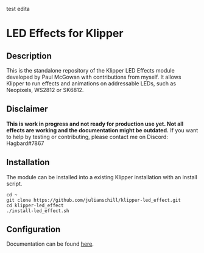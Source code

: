 test edita

# LED Effects for Klipper

## Description

This is the standalone repository of the Klipper LED Effects module developed by Paul McGowan with contributions from myself.
It allows Klipper to run effects and animations on addressable LEDs, such as Neopixels, WS2812 or SK6812.

## Disclaimer
**This is work in progress and not ready for production use yet. Not all effects are working and the documentation might be outdated.**
If you want to help by testing or contributing, please contact me on Discord: Hagbard#7867

## Installation

The module can be installed into a existing Klipper installation with an install script. 

    cd ~
    git clone https://github.com/julianschill/klipper-led_effect.git
    cd klipper-led_effect
    ./install-led_effect.sh

## Configuration

Documentation can be found [here](docs/LED_Effect.md).

